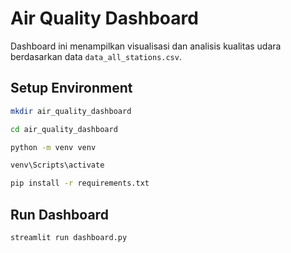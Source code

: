 # Air Quality Dashboard

Dashboard ini menampilkan visualisasi dan analisis kualitas udara berdasarkan data `data_all_stations.csv`.

## Setup Environment

```bash
mkdir air_quality_dashboard

cd air_quality_dashboard

python -m venv venv

venv\Scripts\activate     

pip install -r requirements.txt
```

## Run Dashboard
```bash
streamlit run dashboard.py
```
